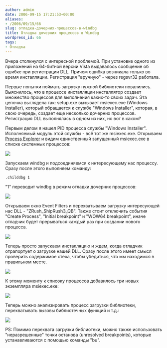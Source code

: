 ```yaml
---
author: admin
date: 2006-09-15 17:21:53+00:00
aliases:
- /2006/09/15/66
slug: отладка-дочерних-процессов-в-windbg
title: Отладка дочерних процессов в Windbg
wordpress_id: 66
tags:
- Отладка
---
```


Вчера столкнулся с интересной проблемой. При установке одного из приложений на 64-битной версии Vista выдавалось сообщение об ошибке при регистрации DLL. Причем ошибка возникала только во время инсталляции. Регистрация "вручную" - через regsvr32 работала.

Первые попытки поймать загрузку нужной библиотеки повалились. Выяснилось, что в процессе инсталляции инсталлятор создает множество процессов для выполнения каких-то своих задач. Эта цепочка выглядела так: setup.exe вызывает msiexec.exe (Windows Installer), который обращается к службе "Windows Installer", которая, в свою очередь, создает еще несколько дочерних процессов. Регистрация DLL выполнялась в одном из них, но вот в каком? 

Первым делом я нашел PID процесса службы "Windows Installer". Исполняемый модуль этой службы - всё тот же msiexec.exe. Открываем [Process Explorer](http://www.sysinternals.com/Utilities/ProcessExplorer.html) и видим единственный запущенный msiexec.exe в списке системных процессов:

[![](/2006/09/childdbg1.thumbnail.png)](/2006/09/childdbg1.png)

Запускаем windbg и подсоединяемся к интересующему нас процессу. Сразу после этого выполняем команду:

`.childdbg 1`

"1" переводит windbg в режим отладки дочерних процессов:

[![](/2006/09/childdbg2.thumbnail.png)](/2006/09/childdbg2.png)

Открываем окно Event Filters и перехватываем загрузку интересующей нас DLL - "ZRush_ShipRush3_QB". Также стоит отключить события "Create Process", "Initial breakpoint" и "WOW64 breakpoint", иначе отладчик будет прерываться каждый раз при создании нового процесса.

[![](/2006/09/childdbg3.thumbnail.png)](/2006/09/childdbg3.png)

Теперь просто запускаем инсталляцию и ждем, когда отладчик отрапортует о загрузке нашей DLL. Сразу после этого имеет смысл проверить содержимое стека, чтобы убедиться, что мы находимся в правильном месте. 

[![](/2006/09/childdbg4.thumbnail.png)](/2006/09/childdbg4.png)

К этому моменту к списоку процессов добавилось три новых экземпляра msiexec.exe:

[![](/2006/09/childdbg5.thumbnail.png)](/2006/09/childdbg5.png)

Теперь можно анализировать процесс загрузки библиотеки, перехватывать вызовы библиотечных функций и т.д.:

[![](/2006/09/childdbg6.thumbnail.png)](/2006/09/childdbg6.png)

PS: Помимо перехвата загрузки библиотеки, можно также использовать "неразрешенные" точки останова (unresolved breakpoints), которые устанавливаются с помощью команды "bu".
